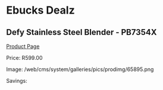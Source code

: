 
# Ebucks Dealz
## Defy Stainless Steel Blender - PB7354X
[Product Page](https://www.ebucks.com/web/shop/productSelected.do?prodId=1232609002&catId=704987863)

Price: R599.00

Image: /web/cms/system/galleries/pics/prodimg/65895.png

Savings: 


	